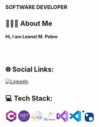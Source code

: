 
<p align="center">
<!--   <img alt="Header" src="./header.png" /> -->
  <h3>SOFTWARE DEVELOPER</h3>
</p>

## 👨🏻‍💻 About Me
  <h4 >
    Hi, I am Leonel M. Pobre
  </h4>

<br/>
<br/>

## 🌐 Social Links:
[![LinkedIn](https://img.shields.io/badge/LinkedIn-%230077B5.svg?logo=linkedin&logoColor=white)](https://www.linkedin.com/in/leonel-pobre-053b32203/) 

## 💻 Tech Stack:
<div class="container">
  <div class="row">
    <div class="col-4 d-flex align-items-center gap-10">
      <img alt="C#" src="./c-sharp.png" width="36" height="36" title="C# .Net" />
      <img alt=".Net Core" src="./NET core.png" width="36" height="36" title=".Net Core" />
      <img alt="MySQL" src="./mysql.png" width="36" height="36" title="My SQL" />
      <img alt="SQL-Server" src="./sql-server.png" width="36" height="36" title="Microsoft SQL Server" />
      <img alt="Visual Studio" src="./visual-basic.png" width="36" height="36" title="Visual Studio"/>
      <img alt="VS Code" src="./Visual Studio Code (VS Code).png" width="36" height="36" title="Visual Studio Code"/>
      <img alt="NuGet" src="./NuGet.png" width="36" height="36" title="Nuget Package" />     
    </div>
  </div>
</div>
